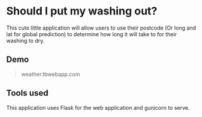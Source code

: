 # Should I put my washing out?

This cute little application will allow users to use their postcode (Or long and lat for global prediction) to determine how long it will take to for their washing to dry.

## Demo

> weather.tbwebapp.com

## Tools used

This application uses Flask for the web application and gunicorn to serve.
